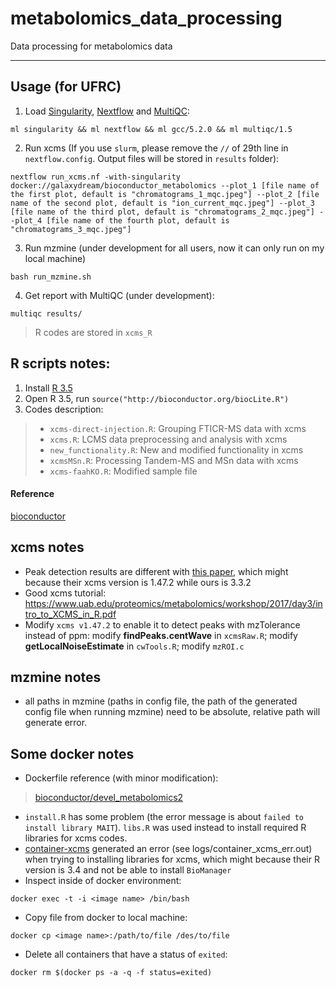 # metabolomics_data_processing

Data processing for metabolomics data

---
## Usage (for UFRC)

1. Load [Singularity](https://singularity.lbl.gov/), [Nextflow](https://www.nextflow.io/) and [MultiQC](https://multiqc.info/):
```
ml singularity && ml nextflow && ml gcc/5.2.0 && ml multiqc/1.5
```
2. Run xcms (If you use `slurm`, please remove the `//` of 29th line in `nextflow.config`. Output files will be stored in `results` folder):
```
nextflow run_xcms.nf -with-singularity docker://galaxydream/bioconductor_metabolomics --plot_1 [file name of the first plot, default is "chromatograms_1_mqc.jpeg"] --plot_2 [file name of the second plot, default is "ion_current_mqc.jpeg"] --plot_3 [file name of the third plot, default is "chromatograms_2_mqc.jpeg"] --plot_4 [file name of the fourth plot, default is "chromatograms_3_mqc.jpeg"]
```
3. Run mzmine (under development for all users, now it can only run on my local machine)
```
bash run_mzmine.sh
```
4. Get report with MultiQC (under development):
```
multiqc results/
```
> R codes are stored in `xcms_R`

## R scripts notes:

1. Install [R 3.5](https://cran.r-project.org/bin/macosx/)
2. Open R 3.5, run `source("http://bioconductor.org/biocLite.R")`
3. Codes description:
> - `xcms-direct-injection.R`: Grouping FTICR-MS data with xcms
> - `xcms.R`: LCMS data preprocessing and analysis with xcms
> - `new_functionality.R`: New and modified functionality in xcms
> - `xcmsMSn.R`: Processing Tandem-MS and MSn data with xcms
> - `xcms-faahKO.R`: Modified sample file

#### Reference

[bioconductor](https://bioconductor.org/packages/release/bioc/html/xcms.html)

## xcms notes
- Peak detection results are different with [this paper](https://pubs.acs.org/doi/ipdf/10.1021/acs.analchem.7b01069), which might because their xcms version is 1.47.2 while ours is 3.3.2
- Good xcms tutorial: https://www.uab.edu/proteomics/metabolomics/workshop/2017/day3/intro_to_XCMS_in_R.pdf
- Modify `xcms v1.47.2` to enable it to detect peaks with mzTolerance instead of ppm: modify **findPeaks.centWave** in `xcmsRaw.R`; modify **getLocalNoiseEstimate** in `cwTools.R`; modify `mzROI.c`

## mzmine notes
- all paths in mzmine (paths in config file, the path of the generated config file when running mzmine) need to be absolute, relative path will generate error.

## Some docker notes

- Dockerfile reference (with minor modification):
> [bioconductor/devel_metabolomics2](https://github.com/Bioconductor/bioc_docker/tree/master/out/release_metabolomics)
- `install.R` has some problem (the error message is about `failed to install library MAIT`). `libs.R` was used instead to install required R libraries for xcms codes.
- [container-xcms](https://github.com/phnmnl/container-xcms) generated an error (see logs/container_xcms_err.out) when trying to installing libraries for xcms, which might because their R version is 3.4 and not be able to install `BioManager`
- Inspect inside of docker environment:
```
docker exec -t -i <image name> /bin/bash
```
- Copy file from docker to local machine:
```
docker cp <image name>:/path/to/file /des/to/file
```
- Delete all containers that have a status of `exited`:
```
docker rm $(docker ps -a -q -f status=exited)
```
